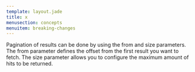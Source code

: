 ```yaml
---
template: layout.jade
title: x
menusection: concepts
menuitem: breaking-changes
---
```

Pagination of results can be done by using the from and size parameters. 
The from parameter defines the offset from the first result you want to fetch. 
The size parameter allows you to configure the maximum amount of hits to be returned.

